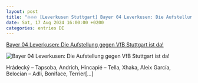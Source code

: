 ```yaml
---
layout: post
title: "🔥🔥🔥 [Leverkusen Stuttgart] Bayer 04 Leverkusen: Die Aufstellung gegen VfB Stuttgart ist da!"
date: Sat, 17 Aug 2024 16:00:00 +0200
categories: entries DE
---
```

[Bayer 04 Leverkusen: Die Aufstellung gegen VfB Stuttgart ist da!](https://www.ligainsider.de/bayer-04-leverkusen/4/bayer-04-leverkusen-die-aufstellung-gegen-vfb-stuttgart-ist-da-361854/)

![Bayer 04 Leverkusen: Die Aufstellung gegen VfB Stuttgart ist da!](https://cdn.ligainsider.de/images/article/team/big/bayer-04-leverkusen-wappen.jpg)

Hrádecký – Tapsoba, Andrich, Hincapié – Tella, Xhaka, Aleix García, Belocian – Adli, Boniface, Terrier[…]

